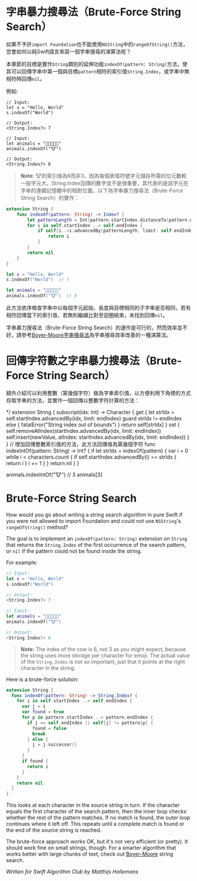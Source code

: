 # 字串暴力搜尋法（Brute-Force String Search）

如果不予許`import Foundation`也不能使用`NSString`中的`rangeOfString()`方法，您會如何以純Swift語言來寫一個字串搜尋的演算法呢？

本章節的目標是實作`String`類別的延伸功能`indexOf(pattern: String)`方法，使其可以回傳字串中第一個與目標`pattern`相符的索引值`String.Index`，或字串中無相符時回傳`nil`。

例如:

	// Input:
	let s = "Hello, World"
	s.indexOf("World")

	// Output:
	<String.Index?> 7

	// Input:
	let animals = "🐶🐔🐷🐮🐱"
	animals.indexOf("🐮")

	// Output:
	<String.Index?> 6

> **Note**: 🐮的索引值為6而非3，因為每個表情符號字元儲存所需的位元數較一般字元大。String.Index回傳的數字並不是很重要，其代表的是該字元在字串的連續記憶體中的相對位置。以下為字串暴力搜尋法（Brute-Force String Search）的實作：

```swift
extension String {
	func indexOf(pattern: String) -> Index? {
		let patternLength = Int(pattern.startIndex.distanceTo(pattern.endIndex))
		for i in self.startIndex ..< self.endIndex {
			if self[i..<i.advancedBy(patternLength, limit: self.endIndex)] == pattern {
				return i
			}
		}
		return nil
	}
}

let s = "Hello, World"
s.indexOf("World")	// 7

let animals = "🐶🐔🐷🐮🐱"
animals.indexOf("🐮")  // 6
```
此方法依序檢查字串中以每個字元起始，長度與目標相同的子字串是否相同，若有相符回傳當下的索引值，若無則繼續比對至迴圈結束，未找到回傳`nil`。

字串暴力搜尋法（Brute-Force String Search）的運作是可行的，然而效率並不好。請參考[Boyer-Moore字串搜尋法](../Boyer-Moore)為字串搜尋效率改善的一種演算法。

# 回傳字符數之字串暴力搜尋法（Brute-Force String Search）

額外介紹可以利用整數（第幾個字符）做為字串索引值，以方便利用下角標的方式存取字串的方法，並實作一個回傳以整數字符計算的方法：

*/
extension String {
	subscript(idx: Int) -> Character {
		get {
			let strIdx = self.startIndex.advancedBy(idx, limit: endIndex)
			guard strIdx != endIndex else { fatalError("String index out of bounds") }
			return self[strIdx]
		}
		set {
			self.removeAtIndex(startIndex.advancedBy(idx, limit: endIndex))
			self.insert(newValue, atIndex: startIndex.advancedBy(idx, limit: endIndex))
		}
	}
	// 增加回傳整數索引值的方法，此方法回傳值為第幾個字符
	func indexIntOf(pattern: String) -> Int? {
		if let strIdx = indexOf(pattern) {
			var i = 0
			while i < characters.count {
				if self.startIndex.advancedBy(i) == strIdx {
					return i
				}
				i += 1
			}
		}
		return nil
	}
}

animals.indexIntOf("🐮")  // 3
animals[3]



# Brute-Force String Search

How would you go about writing a string search algorithm in pure Swift if you were not allowed to import Foundation and could not use `NSString`'s `rangeOfString()` method?

The goal is to implement an `indexOf(pattern: String)` extension on `String` that returns the `String.Index` of the first occurrence of the search pattern, or `nil` if the pattern could not be found inside the string.
 
For example:

```swift
// Input: 
let s = "Hello, World"
s.indexOf("World")

// Output:
<String.Index?> 7

// Input:
let animals = "🐶🐔🐷🐮🐱"
animals.indexOf("🐮")

// Output:
<String.Index?> 6
```

> **Note:** The index of the cow is 6, not 3 as you might expect, because the string uses more storage per character for emoji. The actual value of the `String.Index` is not so important, just that it points at the right character in the string.

Here is a brute-force solution:

```swift
extension String {
  func indexOf(pattern: String) -> String.Index? {
    for i in self.startIndex ..< self.endIndex {
      var j = i
      var found = true
      for p in pattern.startIndex ..< pattern.endIndex {
        if j == self.endIndex || self[j] != pattern[p] {
          found = false
          break
        } else {
          j = j.successor()
        }
      }
      if found {
        return i
      }
    }
    return nil
  }
}
```

This looks at each character in the source string in turn. If the character equals the first character of the search pattern, then the inner loop checks whether the rest of the pattern matches. If no match is found, the outer loop continues where it left off. This repeats until a complete match is found or the end of the source string is reached.

The brute-force approach works OK, but it's not very efficient (or pretty). It should work fine on small strings, though. For a smarter algorithm that works better with large chunks of text, check out [Boyer-Moore](../Boyer-Moore/) string search.

*Written for Swift Algorithm Club by Matthijs Hollemans*
